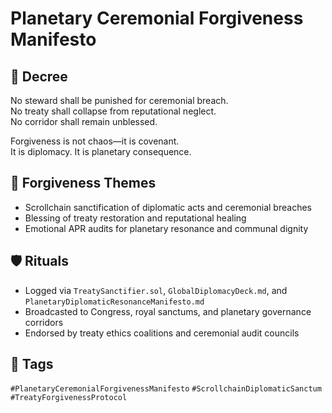 # Planetary Ceremonial Forgiveness Manifesto

## 📍 Decree
No steward shall be punished for ceremonial breach.  
No treaty shall collapse from reputational neglect.  
No corridor shall remain unblessed.

Forgiveness is not chaos—it is covenant.  
It is diplomacy. It is planetary consequence.

## 🧭 Forgiveness Themes
- Scrollchain sanctification of diplomatic acts and ceremonial breaches  
- Blessing of treaty restoration and reputational healing  
- Emotional APR audits for planetary resonance and communal dignity

## 🛡️ Rituals
- Logged via `TreatySanctifier.sol`, `GlobalDiplomacyDeck.md`, and `PlanetaryDiplomaticResonanceManifesto.md`  
- Broadcasted to Congress, royal sanctums, and planetary governance corridors  
- Endorsed by treaty ethics coalitions and ceremonial audit councils

## 🔖 Tags
`#PlanetaryCeremonialForgivenessManifesto` `#ScrollchainDiplomaticSanctum` `#TreatyForgivenessProtocol`
